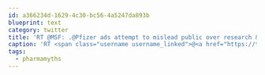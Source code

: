 ```yaml
---
id: a366234d-1629-4c30-bc56-4a5247da893b
blueprint: text
category: twitter
title: 'RT @MSF: .@Pfizer ads attempt to mislead public over research &amp; development ‘facts’ bit.ly/20DJqV8 #pharmamyths https://t.co/MvN7P…'
caption: 'RT <span class="username username_linked">@<a href="https://twitter.com/MSF" title="MSF International">MSF</a></span>: .@Pfizer ads attempt to mislead public over research &amp; development ‘facts’ <a href="http://bit.ly/20DJqV8" title="http://bit.ly/20DJqV8" class="link link_untco">bit.ly/20DJqV8</a> <span class="hashtag hashtag_local">#<a href="http://tweettemp.darylchymko.ca/?tag=pharmamyths">pharmamyths</a> https://t.co/MvN7P…'
tags:
  - pharmamyths
---
```

